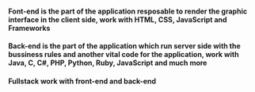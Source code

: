 #### Font-end is the part of the application resposable to render the graphic interface in the client side, work with HTML, CSS, JavaScript and Frameworks


#### Back-end is the part of the application which run server side with the bussiness rules and another vital code for the application, work with Java, C, C#, PHP, Python, Ruby, JavaScript and much more

#### Fullstack work with front-end and back-end

